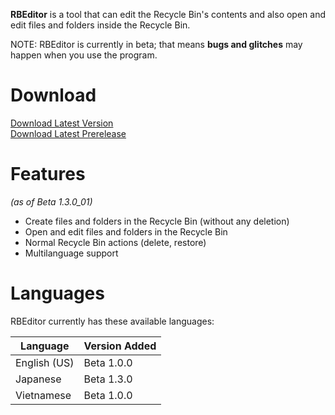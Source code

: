 **RBEditor** is a tool that can edit the Recycle Bin's contents and also open and edit files and folders inside the Recycle Bin.

NOTE: RBEditor is currently in beta; that means **bugs and glitches** may happen when you use the program.

# Download
[Download Latest Version](../../releases/latest)  
[Download Latest Prerelease](../../releases/tag/b1.3.0_01)

# Features
*(as of Beta 1.3.0_01)*
- Create files and folders in the Recycle Bin (without any deletion)
- Open and edit files and folders in the Recycle Bin
- Normal Recycle Bin actions (delete, restore)
- Multilanguage support

# Languages
RBEditor currently has these available languages:

| Language | Version Added |
|--|--|
| English (US) | Beta 1.0.0 |
| Japanese | Beta 1.3.0 |
| Vietnamese | Beta 1.0.0 |
